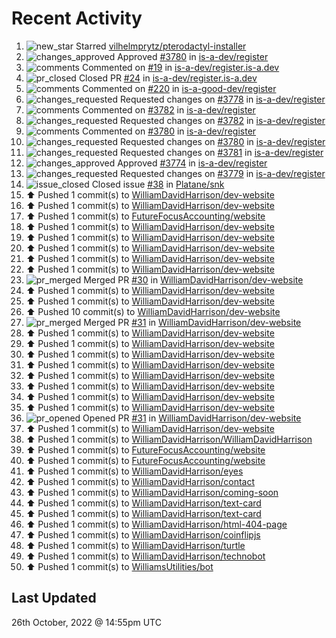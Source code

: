 # Recent Activity

<!--RECENT_ACTIVITY:start-->
1. ![new_star](https://cdn.jsdelivr.net/gh/Readme-Workflows/Readme-Icons@main/icons/octicons/StarredRepositoryYellow.svg) Starred [vilhelmprytz/pterodactyl-installer](https://github.com/vilhelmprytz/pterodactyl-installer)
2. ![changes_approved](https://cdn.jsdelivr.net/gh/Readme-Workflows/Readme-Icons@main/icons/octicons/ApprovedChanges.svg) Approved [#3780](https://github.com/is-a-dev/register/pull/3780#pullrequestreview-1155917310) in [is-a-dev/register](https://github.com/is-a-dev/register)
3. ![comments](https://cdn.jsdelivr.net/gh/Readme-Workflows/Readme-Icons@main/icons/octicons/Comment.svg) Commented on [#19](https://github.com/is-a-dev/register.is-a.dev/pull/19#discussion_r1005052552) in [is-a-dev/register.is-a.dev](https://github.com/is-a-dev/register.is-a.dev)
4. ![pr_closed](https://cdn.jsdelivr.net/gh/Readme-Workflows/Readme-Icons@main/icons/octicons/PullRequestClosed.svg) Closed PR [#24](https://github.com/is-a-dev/register.is-a.dev/pull/24) in [is-a-dev/register.is-a.dev](https://github.com/is-a-dev/register.is-a.dev)
5. ![comments](https://cdn.jsdelivr.net/gh/Readme-Workflows/Readme-Icons@main/icons/octicons/Comment.svg) Commented on [#220](https://github.com/is-a-good-dev/register/pull/220#issuecomment-1291237604) in [is-a-good-dev/register](https://github.com/is-a-good-dev/register)
6. ![changes_requested](https://cdn.jsdelivr.net/gh/Readme-Workflows/Readme-Icons@main/icons/octicons/RequestedChanges.svg) Requested changes on [#3778](https://github.com/is-a-dev/register/pull/3778#pullrequestreview-1155664735) in [is-a-dev/register](https://github.com/is-a-dev/register)
7. ![comments](https://cdn.jsdelivr.net/gh/Readme-Workflows/Readme-Icons@main/icons/octicons/Comment.svg) Commented on [#3782](https://github.com/is-a-dev/register/pull/3782#discussion_r1005049650) in [is-a-dev/register](https://github.com/is-a-dev/register)
8. ![changes_requested](https://cdn.jsdelivr.net/gh/Readme-Workflows/Readme-Icons@main/icons/octicons/RequestedChanges.svg) Requested changes on [#3782](https://github.com/is-a-dev/register/pull/3782#pullrequestreview-1155664465) in [is-a-dev/register](https://github.com/is-a-dev/register)
9. ![comments](https://cdn.jsdelivr.net/gh/Readme-Workflows/Readme-Icons@main/icons/octicons/Comment.svg) Commented on [#3780](https://github.com/is-a-dev/register/pull/3780#discussion_r1005049126) in [is-a-dev/register](https://github.com/is-a-dev/register)
10. ![changes_requested](https://cdn.jsdelivr.net/gh/Readme-Workflows/Readme-Icons@main/icons/octicons/RequestedChanges.svg) Requested changes on [#3780](https://github.com/is-a-dev/register/pull/3780#pullrequestreview-1155663974) in [is-a-dev/register](https://github.com/is-a-dev/register)
11. ![changes_requested](https://cdn.jsdelivr.net/gh/Readme-Workflows/Readme-Icons@main/icons/octicons/RequestedChanges.svg) Requested changes on [#3781](https://github.com/is-a-dev/register/pull/3781#pullrequestreview-1155663545) in [is-a-dev/register](https://github.com/is-a-dev/register)
12. ![changes_approved](https://cdn.jsdelivr.net/gh/Readme-Workflows/Readme-Icons@main/icons/octicons/ApprovedChanges.svg) Approved [#3774](https://github.com/is-a-dev/register/pull/3774#pullrequestreview-1155663228) in [is-a-dev/register](https://github.com/is-a-dev/register)
13. ![changes_requested](https://cdn.jsdelivr.net/gh/Readme-Workflows/Readme-Icons@main/icons/octicons/RequestedChanges.svg) Requested changes on [#3779](https://github.com/is-a-dev/register/pull/3779#pullrequestreview-1155662873) in [is-a-dev/register](https://github.com/is-a-dev/register)
14. ![issue_closed](https://cdn.jsdelivr.net/gh/Readme-Workflows/Readme-Icons@main/icons/octicons/IssueClosed.svg) Closed issue [#38](https://github.com/Platane/snk/issues/38) in [Platane/snk](https://github.com/Platane/snk)
15. ⬆️ Pushed 1 commit(s) to [WilliamDavidHarrison/dev-website](https://github.com/WilliamDavidHarrison/dev-website)
16. ⬆️ Pushed 1 commit(s) to [WilliamDavidHarrison/dev-website](https://github.com/WilliamDavidHarrison/dev-website)
17. ⬆️ Pushed 1 commit(s) to [FutureFocusAccounting/website](https://github.com/FutureFocusAccounting/website)
18. ⬆️ Pushed 1 commit(s) to [WilliamDavidHarrison/dev-website](https://github.com/WilliamDavidHarrison/dev-website)
19. ⬆️ Pushed 1 commit(s) to [WilliamDavidHarrison/dev-website](https://github.com/WilliamDavidHarrison/dev-website)
20. ⬆️ Pushed 1 commit(s) to [WilliamDavidHarrison/dev-website](https://github.com/WilliamDavidHarrison/dev-website)
21. ⬆️ Pushed 1 commit(s) to [WilliamDavidHarrison/dev-website](https://github.com/WilliamDavidHarrison/dev-website)
22. ⬆️ Pushed 1 commit(s) to [WilliamDavidHarrison/dev-website](https://github.com/WilliamDavidHarrison/dev-website)
23. ![pr_merged](https://cdn.jsdelivr.net/gh/Readme-Workflows/Readme-Icons@main/icons/octicons/PullRequestMerged.svg) Merged PR [#30](https://github.com/WilliamDavidHarrison/dev-website/pull/30) in [WilliamDavidHarrison/dev-website](https://github.com/WilliamDavidHarrison/dev-website)
24. ⬆️ Pushed 1 commit(s) to [WilliamDavidHarrison/dev-website](https://github.com/WilliamDavidHarrison/dev-website)
25. ⬆️ Pushed 1 commit(s) to [WilliamDavidHarrison/dev-website](https://github.com/WilliamDavidHarrison/dev-website)
26. ⬆️ Pushed 10 commit(s) to [WilliamDavidHarrison/dev-website](https://github.com/WilliamDavidHarrison/dev-website)
27. ![pr_merged](https://cdn.jsdelivr.net/gh/Readme-Workflows/Readme-Icons@main/icons/octicons/PullRequestMerged.svg) Merged PR [#31](https://github.com/WilliamDavidHarrison/dev-website/pull/31) in [WilliamDavidHarrison/dev-website](https://github.com/WilliamDavidHarrison/dev-website)
28. ⬆️ Pushed 1 commit(s) to [WilliamDavidHarrison/dev-website](https://github.com/WilliamDavidHarrison/dev-website)
29. ⬆️ Pushed 1 commit(s) to [WilliamDavidHarrison/dev-website](https://github.com/WilliamDavidHarrison/dev-website)
30. ⬆️ Pushed 1 commit(s) to [WilliamDavidHarrison/dev-website](https://github.com/WilliamDavidHarrison/dev-website)
31. ⬆️ Pushed 1 commit(s) to [WilliamDavidHarrison/dev-website](https://github.com/WilliamDavidHarrison/dev-website)
32. ⬆️ Pushed 1 commit(s) to [WilliamDavidHarrison/dev-website](https://github.com/WilliamDavidHarrison/dev-website)
33. ⬆️ Pushed 1 commit(s) to [WilliamDavidHarrison/dev-website](https://github.com/WilliamDavidHarrison/dev-website)
34. ⬆️ Pushed 1 commit(s) to [WilliamDavidHarrison/dev-website](https://github.com/WilliamDavidHarrison/dev-website)
35. ⬆️ Pushed 1 commit(s) to [WilliamDavidHarrison/dev-website](https://github.com/WilliamDavidHarrison/dev-website)
36. ![pr_opened](https://cdn.jsdelivr.net/gh/Readme-Workflows/Readme-Icons@main/icons/octicons/PullRequestOpened.svg) Opened PR [#31](https://github.com/WilliamDavidHarrison/dev-website/pull/31) in [WilliamDavidHarrison/dev-website](https://github.com/WilliamDavidHarrison/dev-website)
37. ⬆️ Pushed 1 commit(s) to [WilliamDavidHarrison/dev-website](https://github.com/WilliamDavidHarrison/dev-website)
38. ⬆️ Pushed 1 commit(s) to [WilliamDavidHarrison/WilliamDavidHarrison](https://github.com/WilliamDavidHarrison/WilliamDavidHarrison)
39. ⬆️ Pushed 1 commit(s) to [FutureFocusAccounting/website](https://github.com/FutureFocusAccounting/website)
40. ⬆️ Pushed 1 commit(s) to [FutureFocusAccounting/website](https://github.com/FutureFocusAccounting/website)
41. ⬆️ Pushed 1 commit(s) to [WilliamDavidHarrison/eyes](https://github.com/WilliamDavidHarrison/eyes)
42. ⬆️ Pushed 1 commit(s) to [WilliamDavidHarrison/contact](https://github.com/WilliamDavidHarrison/contact)
43. ⬆️ Pushed 1 commit(s) to [WilliamDavidHarrison/coming-soon](https://github.com/WilliamDavidHarrison/coming-soon)
44. ⬆️ Pushed 1 commit(s) to [WilliamDavidHarrison/text-card](https://github.com/WilliamDavidHarrison/text-card)
45. ⬆️ Pushed 1 commit(s) to [WilliamDavidHarrison/text-card](https://github.com/WilliamDavidHarrison/text-card)
46. ⬆️ Pushed 1 commit(s) to [WilliamDavidHarrison/html-404-page](https://github.com/WilliamDavidHarrison/html-404-page)
47. ⬆️ Pushed 1 commit(s) to [WilliamDavidHarrison/coinflipjs](https://github.com/WilliamDavidHarrison/coinflipjs)
48. ⬆️ Pushed 1 commit(s) to [WilliamDavidHarrison/turtle](https://github.com/WilliamDavidHarrison/turtle)
49. ⬆️ Pushed 1 commit(s) to [WilliamDavidHarrison/technobot](https://github.com/WilliamDavidHarrison/technobot)
50. ⬆️ Pushed 1 commit(s) to [WilliamsUtilities/bot](https://github.com/WilliamsUtilities/bot)
<!--RECENT_ACTIVITY:end-->

## Last Updated
<!--RECENT_ACTIVITY:last_update-->
26th October, 2022 @ 14:55pm UTC
<!--RECENT_ACTIVITY:last_update_end-->
